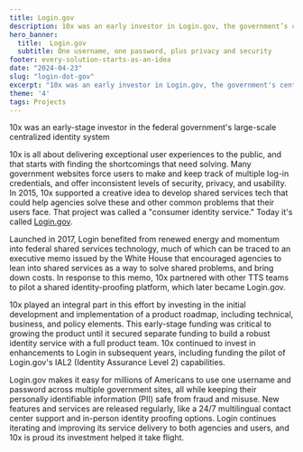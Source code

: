```yaml
---
title: Login.gov
description: 10x was an early investor in Login.gov, the government’s centralized identity system.
hero_banner:
  title:  Login.gov
  subtitle: One username, one password, plus privacy and security
footer: every-solution-starts-as-an-idea
date: "2024-04-23"
slug: "login-dot-gov"
excerpt: "10x was an early investor in Login.gov, the government's centralized identity system."
theme: '4'
tags: Projects
---
```


<p class="usa-intro">  
    10x was an early-stage investor in the federal government's large-scale centralized identity system
</p>

10x is all about delivering exceptional user experiences to the public, and that starts with finding the shortcomings that need solving. Many government websites force users to make and keep track of multiple log-in credentials, and offer inconsistent levels of security, privacy, and usability. In 2015, 10x supported a creative idea to develop shared services tech that could help agencies solve these and other common problems that their users face. That project was called a "consumer identity service." Today it's called <a class="usa-link usa-link--external" rel="noreferrer" href="https://login.gov/">Login.gov</a>.

Launched in 2017, Login benefited from renewed energy and momentum into federal shared services technology, much of which can be traced to an executive memo issued by the White House that encouraged agencies to lean into shared services as a way to solve shared problems, and bring down costs. In response to this memo, 10x partnered with other TTS teams to pilot a shared identity-proofing platform, which later became Login<span>.</span>gov. 

10x played an integral part in this effort by investing in the initial development and implementation of a product roadmap, including technical, business, and policy elements. This early-stage funding was critical to growing the product until it secured separate funding to build a robust identity service with a full product team. 10x continued to invest in enhancements to Login in subsequent years, including funding the pilot of Login<span>.</span>gov's IAL2 (Identity Assurance Level 2) capabilities.

Login<span>.</span>gov makes it easy for millions of Americans to use one username and password across multiple government sites, all while keeping their personally identifiable information (PII) safe from fraud and misuse. New features and services are released regularly, like a 24/7 multilingual contact center support and in-person identity proofing options. Login continues iterating and improving its service delivery to both agencies and users, and 10x is proud its investment helped it take flight.

